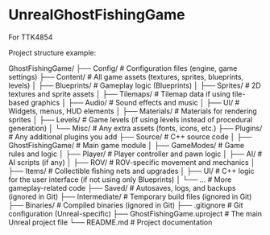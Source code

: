 # UnrealGhostFishingGame
 For TTK4854

 Project structure example:

GhostFishingGame/
├── Config/                 # Configuration files (engine, game settings)
├── Content/                # All game assets (textures, sprites, blueprints, levels)
│   ├── Blueprints/         # Gameplay logic (Blueprints)
│   ├── Sprites/            # 2D textures and sprite assets
│   ├── Tilemaps/           # Tilemap data if using tile-based graphics
│   ├── Audio/              # Sound effects and music
│   ├── UI/                 # Widgets, menus, HUD elements
│   ├── Materials/          # Materials for rendering sprites
│   ├── Levels/             # Game levels (if using levels instead of procedural generation)
│   └── Misc/               # Any extra assets (fonts, icons, etc.)
├── Plugins/                # Any additional plugins you add
├── Source/                 # C++ source code
│   ├── GhostFishingGame/   # Main game module
│   ├── GameModes/          # Game rules and logic
│   ├── Player/             # Player controller and pawn logic
│   ├── AI/                 # AI scripts (if any)
│   ├── ROV/                # ROV-specific movement and mechanics
│   ├── Items/              # Collectible fishing nets and upgrades
│   ├── UI/                 # C++ logic for the user interface (if not using only Blueprints)
│   └── ...                 # More gameplay-related code
├── Saved/                  # Autosaves, logs, and backups (ignored in Git)
├── Intermediate/           # Temporary build files (ignored in Git)
├── Binaries/               # Compiled binaries (ignored in Git)
├── .gitignore              # Git configuration (Unreal-specific)
├── GhostFishingGame.uproject  # The main Unreal project file
└── README.md               # Project documentation

